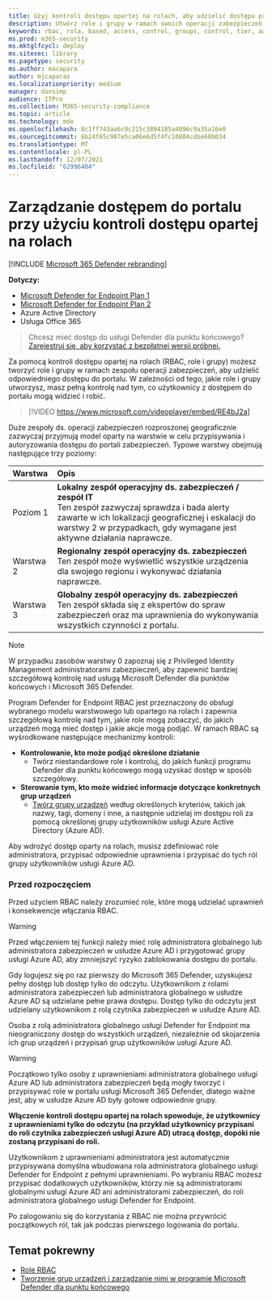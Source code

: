 ```yaml
---
title: Użyj kontroli dostępu opartej na rolach, aby udzielić dostępu precyzyjnego do Microsoft 365 Defender sieci Microsoft 365 Defender.
description: Utwórz role i grupy w ramach swoich operacji zabezpieczeń, aby udzielić dostępu do portalu.
keywords: rbac, rola, based, access, control, groups, control, tier, aad
ms.prod: m365-security
ms.mktglfcycl: deploy
ms.sitesec: library
ms.pagetype: security
ms.author: macapara
author: mjcaparas
ms.localizationpriority: medium
manager: dansimp
audience: ITPro
ms.collection: M365-security-compliance
ms.topic: article
ms.technology: mde
ms.openlocfilehash: 8c1ff743aa6c9c215c3894185a4096c9a35a16e0
ms.sourcegitcommit: 6b24f65c987e5ca06e6d5f4fc10804cdbe68b034
ms.translationtype: MT
ms.contentlocale: pl-PL
ms.lasthandoff: 12/07/2021
ms.locfileid: "62996404"
---
```

# <a name="manage-portal-access-using-role-based-access-control"></a>Zarządzanie dostępem do portalu przy użyciu kontroli dostępu opartej na rolach

[!INCLUDE [Microsoft 365 Defender rebranding](../../includes/microsoft-defender.md)]

**Dotyczy:**
- [Microsoft Defender for Endpoint Plan 1](https://go.microsoft.com/fwlink/p/?linkid=2154037)
- [Microsoft Defender for Endpoint Plan 2](https://go.microsoft.com/fwlink/p/?linkid=2154037)
- Azure Active Directory
- Usługa Office 365

> Chcesz mieć dostęp do usługi Defender dla punktu końcowego? [Zarejestruj się, aby korzystać z bezpłatnej wersji próbnej.](https://signup.microsoft.com/create-account/signup?products=7f379fee-c4f9-4278-b0a1-e4c8c2fcdf7e&ru=https://aka.ms/MDEp2OpenTrial?ocid=docs-wdatp-rbac-abovefoldlink)

Za pomocą kontroli dostępu opartej na rolach (RBAC, role i grupy) możesz tworzyć role i grupy w ramach zespołu operacji zabezpieczeń, aby udzielić odpowiedniego dostępu do portalu. W zależności od tego, jakie role i grupy utworzysz, masz pełną kontrolę nad tym, co użytkownicy z dostępem do portalu mogą widzieć i robić. 

> [!VIDEO https://www.microsoft.com/videoplayer/embed/RE4bJ2a]

Duże zespoły ds. operacji zabezpieczeń rozproszonej geograficznie zazwyczaj przyjmują model oparty na warstwie w celu przypisywania i autoryzowania dostępu do portali zabezpieczeń. Typowe warstwy obejmują następujące trzy poziomy:

Warstwa|Opis|
:---|:---|
Poziom 1|**Lokalny zespół operacyjny ds. zabezpieczeń / zespół IT** <br> Ten zespół zazwyczaj sprawdza i bada alerty zawarte w ich lokalizacji geograficznej i eskalacji do warstwy 2 w przypadkach, gdy wymagane jest aktywne działania naprawcze.|
Warstwa 2|**Regionalny zespół operacyjny ds. zabezpieczeń** <br> Ten zespół może wyświetlić wszystkie urządzenia dla swojego regionu i wykonywać działania naprawcze.|
Warstwa 3|**Globalny zespół operacyjny ds. zabezpieczeń** <br> Ten zespół składa się z ekspertów do spraw zabezpieczeń oraz ma uprawnienia do wykonywania wszystkich czynności z portalu.|

> [!NOTE]
> W przypadku zasobów warstwy 0 zapoznaj się z [](/azure/active-directory/privileged-identity-management/pim-configure) Privileged Identity Management administratorami zabezpieczeń, aby zapewnić bardziej szczegółową kontrolę nad usługą Microsoft Defender dla punktów końcowych i Microsoft 365 Defender.  

Program Defender for Endpoint RBAC jest przeznaczony do obsługi wybranego modelu warstwowego lub opartego na rolach i zapewnia szczegółową kontrolę nad tym, jakie role mogą zobaczyć, do jakich urządzeń mogą mieć dostęp i jakie akcje mogą podjąć. W ramach RBAC są wyśrodkowane następujące mechanizmy kontroli:

- **Kontrolowanie, kto może podjąć określone działanie**
  - Twórz niestandardowe role i kontroluj, do jakich funkcji programu Defender dla punktu końcowego mogą uzyskać dostęp w sposób szczegółowy.
- **Sterowanie tym, kto może widzieć informacje dotyczące konkretnych grup urządzeń**
  - [Twórz grupy urządzeń](machine-groups.md) według określonych kryteriów, takich jak nazwy, tagi, domeny i inne, a następnie udzielaj im dostępu roli za pomocą określonej grupy użytkowników usługi Azure Active Directory (Azure AD).

Aby wdrożyć dostęp oparty na rolach, musisz zdefiniować role administratora, przypisać odpowiednie uprawnienia i przypisać do tych ról grupy użytkowników usługi Azure AD.

### <a name="before-you-begin"></a>Przed rozpoczęciem

Przed użyciem RBAC należy zrozumieć role, które mogą udzielać uprawnień i konsekwencje włączania RBAC.

> [!WARNING]
> Przed włączeniem tej funkcji należy mieć rolę administratora globalnego lub administratora zabezpieczeń w usłudze Azure AD i przygotować grupy usługi Azure AD, aby zmniejszyć ryzyko zablokowania dostępu do portalu. 

Gdy logujesz się po raz pierwszy do Microsoft 365 Defender, uzyskujesz pełny dostęp lub dostęp tylko do odczytu. Użytkownikom z rolami administratora zabezpieczeń lub administratora globalnego w usłudze Azure AD są udzielane pełne prawa dostępu. Dostęp tylko do odczytu jest udzielany użytkownikom z rolą czytnika zabezpieczeń w usłudze Azure AD. 

Osoba z rolą administratora globalnego usługi Defender for Endpoint ma nieograniczony dostęp do wszystkich urządzeń, niezależnie od skojarzenia ich grup urządzeń i przypisań grup użytkowników usługi Azure AD.

> [!WARNING]
> Początkowo tylko osoby z uprawnieniami administratora globalnego usługi Azure AD lub administratora zabezpieczeń będą mogły tworzyć i przypisywać role w portalu usługi Microsoft 365 Defender, dlatego ważne jest, aby w usłudze Azure AD były gotowe odpowiednie grupy.
>
> **Włączenie kontroli dostępu opartej na rolach spowoduje, że użytkownicy z uprawnieniami tylko do odczytu (na przykład użytkownicy przypisani do roli czytnika zabezpieczeń usługi Azure AD) utracą dostęp, dopóki nie zostaną przypisani do roli.** 
>
>Użytkownikom z uprawnieniami administratora jest automatycznie przypisywana domyślna wbudowana rola administratora globalnego usługi Defender for Endpoint z pełnymi uprawnieniami. Po wybraniu RBAC możesz przypisać dodatkowych użytkowników, którzy nie są administratorami globalnymi usługi Azure AD ani administratorami zabezpieczeń, do roli administratora globalnego usługi Defender for Endpoint. 
>
> Po zalogowaniu się do korzystania z RBAC nie można przywrócić początkowych ról, tak jak podczas pierwszego logowania do portalu.

## <a name="related-topic"></a>Temat pokrewny

- [Role RBAC](../office-365-security/migrate-to-defender-for-office-365-onboard.md#rbac-roles)
- [Tworzenie grup urządzeń i zarządzanie nimi w programie Microsoft Defender dla punktu końcowego](machine-groups.md)
